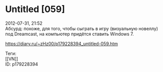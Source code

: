 Untitled [059]
===============

   
 2012-07-31, 21:52   
  Абсурд: похоже, для того, чтобы сыграть в игру (визуальную новеллу) под Dreamcast, на компьютер придётся ставить Windows 7.   
    
 <https://diary.ru/~zHz00/p179228394_untitled-059.htm>   
   
 Теги:   
 [[VN]]   
 ID: p179228394